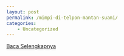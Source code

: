 ```yaml
---
layout: post
permalink: /mimpi-di-telpon-mantan-suami/
categories:
    - Uncategorized
---
```


[Baca Selengkapnya](/06)